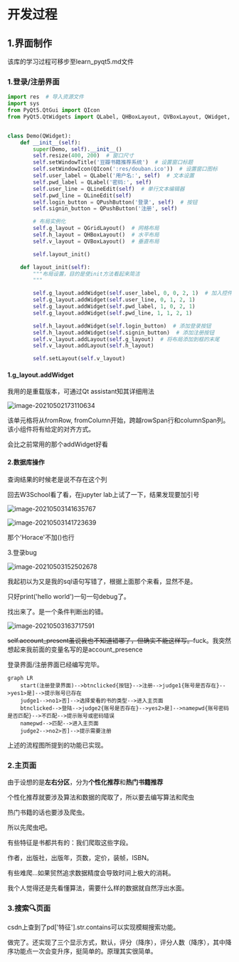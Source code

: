 # 开发过程

## 1.界面制作

该库的学习过程可移步至learn_pyqt5.md文件

### 1.登录/注册界面

```python
import res  # 导入资源文件
import sys
from PyQt5.QtGui import QIcon
from PyQt5.QtWidgets import QLabel, QHBoxLayout, QVBoxLayout, QWidget, QLineEdit, QPushButton, QGridLayout


class Demo(QWidget):
    def __init__(self):
        super(Demo, self).__init__()
        self.resize(400, 200)  # 窗口尺寸
        self.setWindowTitle('豆瓣书籍推荐系统')  # 设置窗口标题
        self.setWindowIcon(QIcon(':res/douban.ico'))  # 设置窗口图标
        self.user_label = QLabel('用户名:', self)  # 文本设置
        self.pwd_label = QLabel('密码:', self)
        self.user_line = QLineEdit(self)  # 单行文本编辑器
        self.pwd_line = QLineEdit(self)
        self.login_button = QPushButton('登录', self)  # 按钮
        self.signin_button = QPushButton('注册', self)

        # 布局实例化
        self.g_layout = QGridLayout()  # 网格布局
        self.h_layout = QHBoxLayout()  # 水平布局
        self.v_layout = QVBoxLayout()  # 垂直布局

        self.layout_init()

    def layout_init(self):
        """布局设置，目的是使init方法看起来简洁
        """

        self.g_layout.addWidget(self.user_label, 0, 0, 2, 1)  # 加入控件
        self.g_layout.addWidget(self.user_line, 0, 1, 2, 1)
        self.g_layout.addWidget(self.pwd_label, 1, 0, 2, 1)
        self.g_layout.addWidget(self.pwd_line, 1, 1, 2, 1)

        self.h_layout.addWidget(self.login_button)  # 添加登录按钮
        self.h_layout.addWidget(self.signin_button)  # 添加注册按钮
        self.v_layout.addLayout(self.g_layout)  # 将布局添加到框的末尾
        self.v_layout.addLayout(self.h_layout)

        self.setLayout(self.v_layout)
```

#### 1.g_layout.addWidget

我用的是重载版本，可通过Qt assistant知其详细用法

![image-20210502173110634](https://horacehhtbucket.oss-cn-guangzhou.aliyuncs.com/img/image-20210502173110634.png)

该单元格将从fromRow, fromColumn开始，跨越rowSpan行和columnSpan列。该小组件将有给定的对齐方式。

会比之前常用的那个addWidget好看

#### 2.数据库操作

查询结果的时候老是说不存在这个列

回去W3School看了看，在jupyter lab上试了一下，结果发现要加引号

![image-20210503141635767](https://horacehhtbucket.oss-cn-guangzhou.aliyuncs.com/img/image-20210503141635767.png)

![image-20210503141723639](https://horacehhtbucket.oss-cn-guangzhou.aliyuncs.com/img/image-20210503141723639.png)

那个'Horace'不加()也行

3.登录bug

![image-20210503152502678](https://horacehhtbucket.oss-cn-guangzhou.aliyuncs.com/img/image-20210503152502678.png)

我起初以为又是我的sql语句写错了，根据上面那个来看，显然不是。

只好print('hello world')一句一句debug了。

找出来了。是一个条件判断出的错。

![image-20210503163717591](https://horacehhtbucket.oss-cn-guangzhou.aliyuncs.com/img/image-20210503163717591.png)

~~self.account_present虽说我也不知道错哪了，但确实不能这样写。~~fuck。我突然想起来我前面的变量名写的是account_presence



登录界面/注册界面已经编写完毕。

```mermaid
graph LR
    start(注册登录界面)-->btnclicked{按钮}-->注册-->judge1{账号是否存在}-->yes1>是]-->提示账号已存在
    judge1-->no1>否]-->选择爱看的书的类型-->进入主页面
    btnclicked-->登陆-->judge2{账号是否存在}-->yes2>是]-->namepwd{账号密码是否匹配}-->不匹配-->提示账号或密码错误
    namepwd-->匹配-->进入主页面
    judge2-->no2>否]-->提示需要注册
```

上述的流程图所提到的功能已实现。

### 2.主页面

由于设想的是**左右分区**，分为**个性化推荐**和**热门书籍推荐**

个性化推荐就要涉及算法和数据的爬取了，所以要去编写算法和爬虫

热门书籍的话也要涉及爬虫。

所以先爬虫吧。

有些特征是书都共有的：我们爬取这些字段。

作者，出版社，出版年，页数，定价，装帧，ISBN。

有些难爬...如果贸然追求数据精度会导致时间上极大的消耗。

我个人觉得还是先看懂算法，需要什么样的数据就自然浮出水面。

### 3.搜索🔍页面

csdn上查到了pd['特征'].str.contains可以实现模糊搜索功能。

做完了。还实现了三个显示方式，默认，评分（降序），评分人数（降序），其中降序功能点一次会变升序，挺简单的。原理其实很简单。

